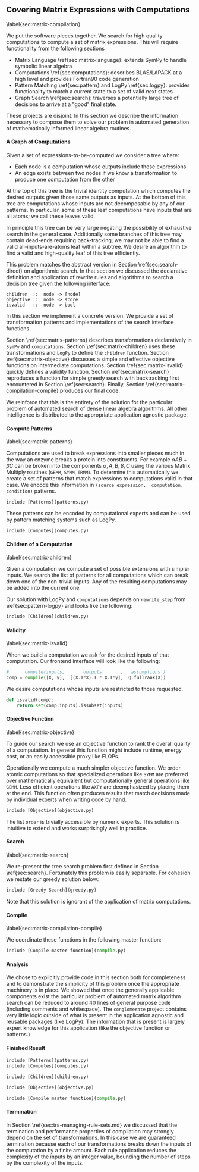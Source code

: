 
Covering Matrix Expressions with Computations
---------------------------------------------

\label{sec:matrix-compilation}

We put the software pieces together.  We search for high quality computations to compute a set of matrix expressions.  This will require functionality from the following sections

*   Matrix Language \ref{sec:matrix-language}: extends SymPy to handle symbolic linear algebra
*   Computations \ref{sec:computations}: describes BLAS/LAPACK at a high level and provides Fortran90 code generation
*   Pattern Matching \ref{sec:pattern} and LogPy \ref{sec:logpy}: provides functionality to match a current state to a set of valid next states
*   Graph Search \ref{sec:search}: traverses a potentially large tree of decisions to arrive at a "good" final state.

These projects are disjoint.  In this section we describe the information necessary to compose them to solve our problem in automated generation of mathematically informed linear algebra routines. 


#### A Graph of Computations

Given a set of expressions-to-be-computed we consider a tree where:

*   Each node is a computation whose outputs include those expressions
*   An edge exists between two nodes if we know a transformation to produce one computation from the other

At the top of this tree is the trivial identity computation which computes the desired outputs given those same outputs as inputs.  At the bottom of this tree are computations whose inputs are not decomposable by any of our patterns.  In particular, some of these leaf computations have inputs that are all atoms; we call these leaves valid.

In principle this tree can be very large negating the possibility of exhaustive search in the general case.  Additionally some branches of this tree may contain dead-ends requiring back-tracking; we may not be able to find a valid all-inputs-are-atoms leaf within a subtree.   We desire an algorithm to find a valid and high-quality leaf of this tree efficiently.

This problem matches the abstract version in Section \ref{sec:search-direct} on algorithmic search.  In that section we discussed the declarative definition and application of rewrite rules and algorithms to search a decision tree given the following interface: 

    children  ::  node -> [node]
    objective ::  node -> score
    isvalid   ::  node -> bool

In this section we implement a concrete version.  We provide a set of transformation patterns and implementations of the search interface functions.

Section \ref{sec:matrix-patterns} describes transformations declaratively in `SymPy` and `computations`.  Section \ref{sec:matrix-children} uses these transformations and `LogPy` to define the `children` function.  Section \ref{sec:matrix-objective} discusses a simple and effective objective functions on intermediate computations.  Section \ref{sec:matrix-isvalid} quickly defines a validity function.  Section \ref{sec:matrix-search} reproduces a function for simple greedy search with backtracking first encountered in Section \ref{sec:search}.  Finally, Section \ref{sec:matrix-compilation-compile} produces our final code.

We reinforce that this is the entirety of the solution for the particular problem of automated search of dense linear algebra algorithms.  All other intelligence is distributed to the appropriate application agnostic package.


#### Compute Patterns 

\label{sec:matrix-patterns}

Computations are used to break expressions into smaller pieces much in the way an enzyme breaks a protein into constituents.  For example $\alpha A B + \beta C$ can be broken into the components $\alpha, A, B, \beta, C$ using the various Matrix Multiply routines (`GEMM`, `SYMM`, `TRMM`).  To determine this automatically we create a set of patterns that match expressions to computations valid in that case.   We encode this information in `(source expression,  computation,  condition)` patterns.

~~~~~~~~~~~~~~Python
include [Patterns](patterns.py)
~~~~~~~~~~~~~~

These patterns can be encoded by computational experts and can be used by pattern matching systems such as LogPy.

~~~~~~~~~~~~~~Python
include [Computes](computes.py)
~~~~~~~~~~~~~~


#### Children of a Computation

\label{sec:matrix-children}

Given a computation we compute a set of possible extensions with simpler inputs.  We search the list of patterns for all computations which can break down one of the non-trivial inputs.  Any of the resulting computations may be added into the current one.

Our solution with LogPy and `computations` depends on `rewrite_step` from \ref{sec:pattern-logpy} and looks like the following:

~~~~~~~~~~~~~~Python
include [Children](children.py)
~~~~~~~~~~~~~~


#### Validity

\label{sec:matrix-isvalid}

When we build a computation we ask for the desired inputs of that computation.  Our frontend interface will look like the following:

~~~~~~~~~~~~~~Python
#      compile(inputs,       outputs       ,   assumptions )
comp = compile([X, y],  [(X.T*X).I * X.T*y],  Q.fullrank(X))
~~~~~~~~~~~~~~

We desire computations whose inputs are restricted to those requested.

~~~~~~~~~~~~~~Python
def isvalid(comp):
    return set(comp.inputs).issubset(inputs)
~~~~~~~~~~~~~~


#### Objective Function

\label{sec:matrix-objective}

To guide our search we use an objective function to rank the overall quality of a computation.  In general this function might include runtime, energy cost, or an easily accessible proxy like FLOPs.

Operationally we compute a much simpler objective function.  We order atomic computations so that specialized operations like `SYMM` are preferred over mathematically equivalent but computationally general operations like `GEMM`.  Less efficient operations like `AXPY` are deemphasized by placing them at the end.  This function often produces results that match decisions made by individual experts when writing code by hand. 

~~~~~~~~~~~~~~Python
include [Objective](objective.py)
~~~~~~~~~~~~~~

The list `order` is trivially accessible by numeric experts.  This solution is intuitive to extend and works surprisingly well in practice.


#### Search

\label{sec:matrix-search}

We re-present the tree search problem first defined in Section \ref{sec:search}.  Fortunately this problem is easily separable.  For cohesion we restate our greedy solution below:

~~~~~~~~~~~~~~Python
include [Greedy Search](greedy.py)
~~~~~~~~~~~~~~

Note that this solution is ignorant of the application of matrix computations.

#### Compile 

\label{sec:matrix-compilation-compile} 

We coordinate these functions in the following master function:

~~~~~~~~~~~~~~Python
include [Compile master function](compile.py)
~~~~~~~~~~~~~~

#### Analysis

We chose to explicitly provide code in this section both for completeness and to demonstrate the simplicity of this problem once the appropriate machinery is in place.
We showed that once the generally applicable components exist the particular problem of automated matrix algorithm search can be reduced to around 40 lines of general purpose code (including comments and whitespace).  The `conglomerate` project contains very little logic outside of what is present in the application agnostic and reusable packages (like LogPy).  The information that is present is largely expert knowledge for this application (like the objective function or patterns.)

#### Finished Result

~~~~~~~~~~~~~~Python
include [Patterns](patterns.py)
include [Computes](computes.py)

include [Children](children.py)

include [Objective](objective.py)

include [Compile master function](compile.py)
~~~~~~~~~~~~~~

#### Termination

In Section \ref{sec:trs-managing-rule-sets.md} we discussed that the termination and performance properties of compilation may strongly depend on the set of transformations.  In this case we are guaranteed termination because each of our transformations breaks down the inputs of the computation by a finite amount.  Each rule application reduces the complexity of the inputs by an integer value, bounding the number of steps by the complexity of the inputs.
